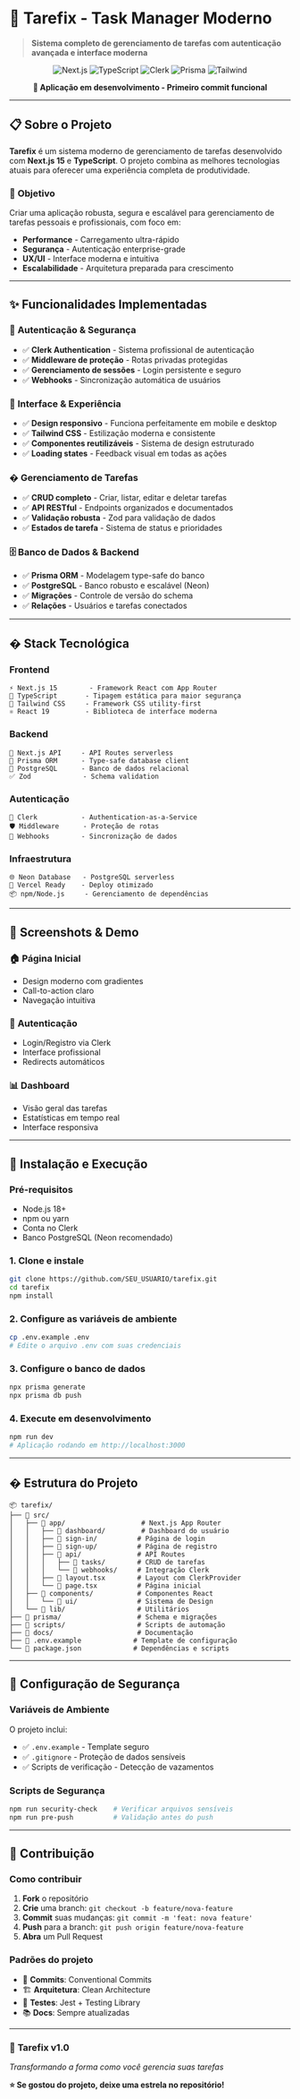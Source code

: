 # 🎯 Tarefix - Task Manager Moderno

> **Sistema completo de gerenciamento de tarefas com autenticação avançada e interface moderna**

<div align="center">

![Next.js](https://img.shields.io/badge/Next.js-15.4.4-black?style=for-the-badge&logo=next.js)
![TypeScript](https://img.shields.io/badge/TypeScript-5.0-blue?style=for-the-badge&logo=typescript)
![Clerk](https://img.shields.io/badge/Clerk-Auth-purple?style=for-the-badge&logo=clerk)
![Prisma](https://img.shields.io/badge/Prisma-ORM-2D3748?style=for-the-badge&logo=prisma)
![Tailwind](https://img.shields.io/badge/Tailwind-CSS-38B2AC?style=for-the-badge&logo=tailwind-css)

**🚀 Aplicação em desenvolvimento - Primeiro commit funcional**

</div>

---

## 📋 **Sobre o Projeto**

**Tarefix** é um sistema moderno de gerenciamento de tarefas desenvolvido com **Next.js 15** e **TypeScript**. O projeto combina as melhores tecnologias atuais para oferecer uma experiência completa de produtividade.

### 🎯 **Objetivo**
Criar uma aplicação robusta, segura e escalável para gerenciamento de tarefas pessoais e profissionais, com foco em:
- **Performance** - Carregamento ultra-rápido
- **Segurança** - Autenticação enterprise-grade
- **UX/UI** - Interface moderna e intuitiva
- **Escalabilidade** - Arquitetura preparada para crescimento

---

## ✨ **Funcionalidades Implementadas**

### 🔐 **Autenticação & Segurança**
- ✅ **Clerk Authentication** - Sistema profissional de autenticação
- ✅ **Middleware de proteção** - Rotas privadas protegidas
- ✅ **Gerenciamento de sessões** - Login persistente e seguro
- ✅ **Webhooks** - Sincronização automática de usuários

### 📱 **Interface & Experiência**
- ✅ **Design responsivo** - Funciona perfeitamente em mobile e desktop
- ✅ **Tailwind CSS** - Estilização moderna e consistente
- ✅ **Componentes reutilizáveis** - Sistema de design estruturado
- ✅ **Loading states** - Feedback visual em todas as ações

### � **Gerenciamento de Tarefas**
- ✅ **CRUD completo** - Criar, listar, editar e deletar tarefas
- ✅ **API RESTful** - Endpoints organizados e documentados
- ✅ **Validação robusta** - Zod para validação de dados
- ✅ **Estados de tarefa** - Sistema de status e prioridades

### 🗄️ **Banco de Dados & Backend**
- ✅ **Prisma ORM** - Modelagem type-safe do banco
- ✅ **PostgreSQL** - Banco robusto e escalável (Neon)
- ✅ **Migrações** - Controle de versão do schema
- ✅ **Relações** - Usuários e tarefas conectados

---

## �️ **Stack Tecnológica**

### **Frontend**
```
⚡ Next.js 15        - Framework React com App Router
🔷 TypeScript       - Tipagem estática para maior segurança
🎨 Tailwind CSS     - Framework CSS utility-first
⚛️ React 19         - Biblioteca de interface moderna
```

### **Backend**
```
🚀 Next.js API     - API Routes serverless
🔗 Prisma ORM      - Type-safe database client
🐘 PostgreSQL      - Banco de dados relacional
✅ Zod             - Schema validation
```

### **Autenticação**
```
🔐 Clerk           - Authentication-as-a-Service
🛡️ Middleware      - Proteção de rotas
📡 Webhooks        - Sincronização de dados
```

### **Infraestrutura**
```
🌐 Neon Database   - PostgreSQL serverless
🚀 Vercel Ready    - Deploy otimizado
📦 npm/Node.js     - Gerenciamento de dependências
```

---

## 🎨 **Screenshots & Demo**

### 🏠 **Página Inicial**
- Design moderno com gradientes
- Call-to-action claro
- Navegação intuitiva

### 🔐 **Autenticação**
- Login/Registro via Clerk
- Interface profissional
- Redirects automáticos

### 📊 **Dashboard**
- Visão geral das tarefas
- Estatísticas em tempo real
- Interface responsiva

---

## 🚀 **Instalação e Execução**

### **Pré-requisitos**
- Node.js 18+
- npm ou yarn
- Conta no Clerk
- Banco PostgreSQL (Neon recomendado)

### **1. Clone e instale**
```bash
git clone https://github.com/SEU_USUARIO/tarefix.git
cd tarefix
npm install
```

### **2. Configure as variáveis de ambiente**
```bash
cp .env.example .env
# Edite o arquivo .env com suas credenciais
```

### **3. Configure o banco de dados**
```bash
npx prisma generate
npx prisma db push
```

### **4. Execute em desenvolvimento**
```bash
npm run dev
# Aplicação rodando em http://localhost:3000
```

---

## � **Estrutura do Projeto**

```
📦 tarefix/
├── 📂 src/
│   ├── 📂 app/                   # Next.js App Router
│   │   ├── 📂 dashboard/         # Dashboard do usuário
│   │   ├── 📂 sign-in/          # Página de login
│   │   ├── 📂 sign-up/          # Página de registro
│   │   ├── 📂 api/              # API Routes
│   │   │   ├── 📂 tasks/        # CRUD de tarefas
│   │   │   └── 📂 webhooks/     # Integração Clerk
│   │   ├── 📄 layout.tsx        # Layout com ClerkProvider
│   │   └── 📄 page.tsx          # Página inicial
│   ├── 📂 components/           # Componentes React
│   │   └── 📂 ui/               # Sistema de Design
│   └── 📂 lib/                  # Utilitários
├── 📂 prisma/                   # Schema e migrações
├── 📂 scripts/                  # Scripts de automação
├── 📂 docs/                     # Documentação
├── 📄 .env.example             # Template de configuração
└── 📄 package.json             # Dependências e scripts
```

---

## 🔐 **Configuração de Segurança**

### **Variáveis de Ambiente**
O projeto inclui:
- ✅ `.env.example` - Template seguro
- ✅ `.gitignore` - Proteção de dados sensíveis
- ✅ Scripts de verificação - Detecção de vazamentos

### **Scripts de Segurança**
```bash
npm run security-check    # Verificar arquivos sensíveis
npm run pre-push          # Validação antes do push
```

---

## 🤝 **Contribuição**

### **Como contribuir**
1. **Fork** o repositório
2. **Crie** uma branch: `git checkout -b feature/nova-feature`
3. **Commit** suas mudanças: `git commit -m 'feat: nova feature'`
4. **Push** para a branch: `git push origin feature/nova-feature`
5. **Abra** um Pull Request

### **Padrões do projeto**
- 📝 **Commits**: Conventional Commits
- 🏗️ **Arquitetura**: Clean Architecture
- 🧪 **Testes**: Jest + Testing Library
- 📚 **Docs**: Sempre atualizadas

---

### 🎯 **Tarefix v1.0** 
*Transformando a forma como você gerencia suas tarefas*

**⭐ Se gostou do projeto, deixe uma estrela no repositório!**

</div>

